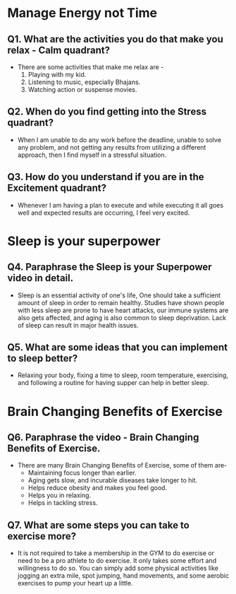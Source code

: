 # Manage Energy not Time

## Q1. What are the activities you do that make you relax - Calm quadrant?

- There are some activities that make me relax are -
    1. Playing with my kid.
    2. Listening to music, especially Bhajans.
    3. Watching action or suspense movies.

## Q2. When do you find getting into the Stress quadrant?

- When I am unable to do any work before the deadline, unable to solve any problem, and not getting any results from utilizing a different approach, then I find myself in a stressful situation.

## Q3. How do you understand if you are in the Excitement quadrant?

- Whenever I am having a plan to execute and while executing it all goes well and expected results are occurring, I feel very excited.

# Sleep is your superpower

## Q4. Paraphrase the Sleep is your Superpower video in detail.

- Sleep is an essential activity of one's life, One should take a sufficient amount of sleep in order to remain healthy. Studies have shown people with less sleep are prone to have heart attacks, our immune systems are also gets affected, and aging is also common to sleep deprivation. Lack of sleep can result in major health issues.

## Q5. What are some ideas that you can implement to sleep better?

- Relaxing your body, fixing a time to sleep, room temperature, exercising, and following a routine for having supper can help in better sleep.

# Brain Changing Benefits of Exercise

## Q6. Paraphrase the video - Brain Changing Benefits of Exercise.

- There are many Brain Changing Benefits of Exercise, some of them are-
    - Maintaining focus longer than earlier.
    - Aging gets slow, and incurable diseases take longer to hit.
    - Helps reduce obesity and makes you feel good.
    - Helps you in relaxing.
    - Helps in tackling stress.

## Q7. What are some steps you can take to exercise more?

- It is not required to take a membership in the GYM to do exercise or need to be a pro athlete to do exercise. It only takes some effort and willingness to do so. You can simply add some physical activities like jogging an extra mile, spot jumping, hand movements, and some aerobic exercises to pump your heart up a little.